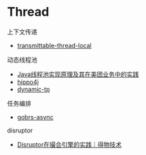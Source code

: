 # Thread

上下文传递

* [transmittable-thread-local](https://github.com/alibaba/transmittable-thread-local)

动态线程池

* [Java线程池实现原理及其在美团业务中的实践](https://tech.meituan.com/2020/04/02/java-pooling-pratice-in-meituan.html)
* [hippo4j](https://github.com/opengoofy/hippo4j)
* [dynamic-tp](https://github.com/dromara/dynamic-tp)

任务编排

* [gobrs-async](https://github.com/dromara/gobrs-async)

disruptor

* [Disruptor在撮合引擎的实践｜得物技术](https://mp.weixin.qq.com/s?__biz=MzkxNTE3ODU0NA==&mid=2247527397&idx=1&sn=b504919a60da99052d1bd6cd26c9be96&chksm=c1613ebaf616b7ac41c12de414621bfe6fb413f254c9af864cc637c7b790977668ad3aad68c1&mpshare=1&scene=1&srcid=0703hMZ9LZ69gWzvewFxQ5vk&sharer_shareinfo=00e87e4f697232a7d8653c7c40153b02&sharer_shareinfo_first=bdfa104847272e46888fd6ea9f5d0658&version=4.1.10.99312&platform=mac&nwr_flag=1#wechat_redirect)